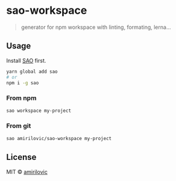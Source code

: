 # sao-workspace

> generator for npm workspace with linting, formating, lerna...

## Usage

Install [SAO](https://github.com/saojs/sao) first.

```bash
yarn global add sao
# or
npm i -g sao
```

### From npm

```bash
sao workspace my-project
```

### From git

```bash
sao amirilovic/sao-workspace my-project
```

## License

MIT &copy; [amirilovic](github.com/amirilovic)

